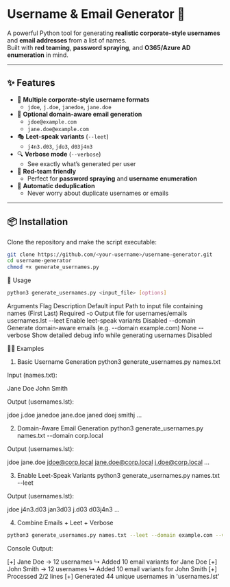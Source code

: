 # Username & Email Generator 🔐

A powerful Python tool for generating **realistic corporate-style usernames** and **email addresses** from a list of names.  
Built with **red teaming**, **password spraying**, and **O365/Azure AD enumeration** in mind.

---

## ✨ Features

- 🧩 **Multiple corporate-style username formats**
    - `jdoe`, `j.doe`, `janedoe`, `jane.doe`
- 📧 **Optional domain-aware email generation**
    - `jdoe@example.com`
    - `jane.doe@example.com`
- 🎭 **Leet-speak variants** (`--leet`)
    - `j4n3.d03`, `jdo3`, `d03j4n3`
- 🔍 **Verbose mode** (`--verbose`)  
    - See exactly what’s generated per user
- 🚀 **Red-team friendly**
    - Perfect for **password spraying** and **username enumeration**
- 🧹 **Automatic deduplication**
    - Never worry about duplicate usernames or emails

---

## 📦 Installation

Clone the repository and make the script executable:

```bash
git clone https://github.com/<your-username>/username-generator.git
cd username-generator
chmod +x generate_usernames.py
```

📄 Usage
```bash
python3 generate_usernames.py <input_file> [options]
```
Arguments
Flag	Description	Default
input	Path to input file containing names (First Last)	Required
-o	Output file for usernames/emails	usernames.lst
--leet	Enable leet-speak variants	Disabled
--domain	Generate domain-aware emails (e.g. --domain example.com)	None
--verbose	Show detailed debug info while generating usernames	Disabled


🧑‍💻 Examples
1. Basic Username Generation
python3 generate_usernames.py names.txt


Input (names.txt):

Jane Doe
John Smith


Output (usernames.lst):

jdoe
j.doe
janedoe
jane.doe
janed
doej
smithj
...


2. Domain-Aware Email Generation
python3 generate_usernames.py names.txt --domain corp.local


Output (usernames.lst):

jdoe
jane.doe
jdoe@corp.local
jane.doe@corp.local
j.doe@corp.local
...

3. Enable Leet-Speak Variants
python3 generate_usernames.py names.txt --leet


Output (usernames.lst):

jdoe
j4n3.d03
jan3d03
j.d03
d03j4n3
...

4. Combine Emails + Leet + Verbose
```bash
python3 generate_usernames.py names.txt --leet --domain example.com --verbose
```

Console Output:

[+] Jane Doe -> 12 usernames
    ↳ Added 10 email variants for Jane Doe
[+] John Smith -> 12 usernames
    ↳ Added 10 email variants for John Smith
[+] Processed 2/2 lines
[+] Generated 44 unique usernames in 'usernames.lst'

